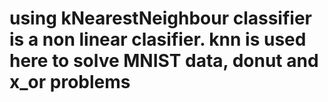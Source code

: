# using  kNearestNeighbour classifier is a non linear clasifier. knn is used here to solve MNIST data, donut and x_or problems
